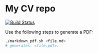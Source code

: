 My CV repo
==========

[![Build Status](https://travis-ci.org/jackson15j/cv.svg?branch=master)](https://travis-ci.org/jackson15j/cv)

Use the following steps to generate a PDF:

```bash
./markdown_pdf.sh <file.md>
# generates: <file.pdf>.
```
